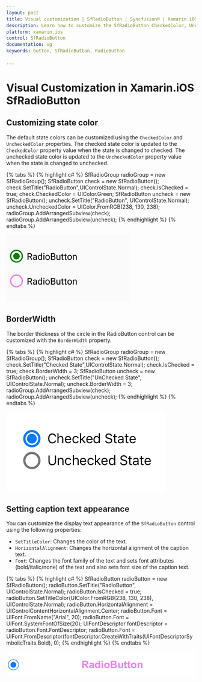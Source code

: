 ```yaml
---
layout: post
title: Visual customization | SfRadioButton | Syncfusion® | Xamarin.iOS 
description: Learn how to customize the SfRadioButton CheckedColor, UncheckedColor, BorderWidth, and Text in Xamarin.iOS.
platform: xamarin.ios
control: SfRadioButton
documentation: ug 
keywords: button, SfRadioButton, RadioButton

---
```



# Visual Customization in Xamarin.iOS SfRadioButton

## Customizing state color
The default state colors can be customized using the `CheckedColor` and `UncheckedColor` properties. The checked state color is updated to the `CheckedColor` property value when the state is changed to checked. The unchecked state color is updated to the `UncheckedColor` property value when the state is changed to unchecked.

{% tabs %}
{% highlight c# %}
SfRadioGroup radioGroup = new SfRadioGroup();
SfRadioButton check = new SfRadioButton();
check.SetTitle("RadioButton",UIControlState.Normal);
check.IsChecked = true;
check.CheckedColor = UIColor.Green;
SfRadioButton uncheck = new SfRadioButton();
uncheck.SetTitle("RadioButton", UIControlState.Normal);
uncheck.UncheckedColor = UIColor.FromRGB(238, 130, 238);
radioGroup.AddArrangedSubview(check);
radioGroup.AddArrangedSubview(uncheck);
{% endhighlight %}
{% endtabs %}

![CheckedColor and UncheckedColor in RadioButton](Images/StateColor.png)

## BorderWidth
The border thickness of the circle in the RadioButton control can be customized with the `BorderWidth` property.  

{% tabs %}
{% highlight c# %}
SfRadioGroup radioGroup = new SfRadioGroup();
SfRadioButton check = new SfRadioButton();
check.SetTitle("Checked State",UIControlState.Normal);
check.IsChecked = true;
check.BorderWidth = 3;
SfRadioButton uncheck = new SfRadioButton();
uncheck.SetTitle("UnChecked State", UIControlState.Normal);
uncheck.BorderWidth = 3;
radioGroup.AddArrangedSubview(check);
radioGroup.AddArrangedSubview(uncheck);
{% endhighlight %}
{% endtabs %}

![RadioButton BorderWidth](Images/BorderWidth.png)

## Setting caption text appearance 

You can customize the display text appearance of the `SfRadioButton` control using the following properties:

* `SetTitleColor`: Changes the color of the text.
* `HorizontalAlignment`: Changes the horizontal alignment of the caption text.
* `Font`: Changes the font family of the text and sets font attributes (bold/italic/none) of the text and also sets font size of the caption text.

{% tabs %}
{% highlight c# %}
SfRadioButton radioButton = new SfRadioButton();
radioButton.SetTitle("RadioButton", UIControlState.Normal);
radioButton.IsChecked = true;
radioButton.SetTitleColor(UIColor.FromRGB(238, 130, 238), UIControlState.Normal);
radioButton.HorizontalAlignment = UIControlContentHorizontalAlignment.Center;
radioButton.Font = UIFont.FromName("Arial", 20);
radioButton.Font = UIFont.SystemFontOfSize(20);
UIFontDescriptor fontDescriptor = radioButton.Font.FontDescriptor;
radioButton.Font = UIFont.FromDescriptor(fontDescriptor.CreateWithTraits(UIFontDescriptorSymbolicTraits.Bold), 0);
{% endhighlight %}
{% endtabs %}

![RadioButton TextAppereance](Images/CaptionAppereance.png)